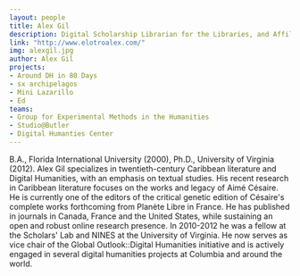 ```yaml
---
layout: people
title: Alex Gil
description: Digital Scholarship Librarian for the Libraries, and Affiliate Faculty of the Department of English and Comparative Literature.
link: "http://www.elotroalex.com/"
img: alexgil.jpg
author: Alex Gil
projects:
- Around DH in 80 Days
- sx archipelagos
- Mini Lazarillo
- Ed
teams:
- Group for Experimental Methods in the Humanities
- Studio@Butler
- Digital Humanties Center 
---
```



B.A., Florida International University (2000), Ph.D., University of Virginia (2012). Alex Gil specializes in twentieth-century Caribbean literature and Digital Humanities, with an emphasis on textual studies. His recent research in Caribbean literature focuses on the works and legacy of Aimé Césaire. He is currently one of the editors of the critical genetic edition of Césaire's complete works forthcoming from Planète Libre in France. He has published in journals in Canada, France and the United States, while sustaining an open and robust online research presence. In 2010-2012 he was a fellow at the Scholars' Lab and NINES at the University of Virginia. He now serves as vice chair of the Global Outlook::Digital Humanities initiative and is actively engaged in several digital humanities projects at Columbia and around the world.